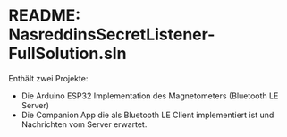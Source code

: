 # README: NasreddinsSecretListener-FullSolution.sln

Enthält zwei Projekte:

* Die Arduino ESP32 Implementation des Magnetometers (Bluetooth LE Server)
* Die Companion App die als Bluetooth LE Client implementiert ist und Nachrichten vom Server erwartet.

